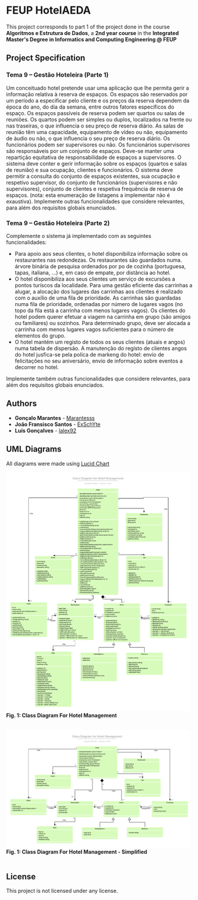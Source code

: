 # FEUP HotelAEDA

This project corresponds to part 1 of the project done in the course **Algoritmos e Estrutura de Dados**, a **2nd year course** in the **Integrated Master's Degree in Informatics and Computing Engineering @ FEUP**

## Project Specification

### Tema 9 – Gestão Hoteleira (Parte 1)
Um conceituado hotel pretende usar uma aplicação que lhe permita gerir a informação relativa à reserva de
espaços. Os espaços são reservados por um período a especificar pelo cliente e os preços da reserva dependem
da época do ano, do dia da semana, entre outros fatores específicos do espaço.
Os espaços passíveis de reserva podem ser quartos ou salas de reuniões. Os quartos podem ser simples ou
duplos, localizados na frente ou nas traseiras, o que influencia o seu preço de reserva diário. As salas de reunião
têm uma capacidade, equipamento de vídeo ou não, equipamento de áudio ou não, o que influencia o seu preço
de reserva diário.
Os funcionários podem ser supervisores ou não. Os funcionários supervisores são responsáveis por um conjunto
de espaços. Deve-se manter uma repartição equitativa de responsabilidade de espaços a supervisores.
O sistema deve conter e gerir informação sobre os espaços (quartos e salas de reunião) e sua ocupação, clientes e
funcionários.
O sistema deve permitir a consulta do conjunto de espaços existentes, sua ocupação e respetivo supervisor, do
conjunto de funcionários (supervisores e não supervisores), conjunto de clientes e respetiva frequência de
reserva de espaços. (nota: esta enumeração de listagens a implementar não é exaustiva).
Implemente outras funcionalidades que considere relevantes, para além dos requisitos globais enunciados.

### Tema 9 – Gestão Hoteleira (Parte 2)
Complemente o sistema já implementado com as seguintes funcionalidades:

* Para apoio aos seus clientes, o hotel disponibiliza informação sobre os restaurantes nas redondezas. Os
restaurantes são guardados numa. árvore binária de pesquisa ordenados por po de cozinha
(portuguesa, tapas, italiana, …) e, em caso de empate, por distância ao hotel.
* O hotel disponibiliza aos seus clientes um serviço de excursões a pontos turíscos da localidade. Para uma
gestão eficiente das carrinhas a alugar, a alocação dos lugares das carrinhas aos clientes é realizado com o
auxílio de uma fila de prioridade. As carrinhas são guardadas numa fila de prioridade, ordenadas por
número de lugares vagos (no topo da fila está a carrinha com menos lugares vagos). Os clientes do hotel
podem querer efetuar a viagem na carrinha em grupo (são amigos ou familiares) ou sozinhos. Para
determinado grupo, deve ser alocada a carrinha com menos lugares vagos suficientes para o número de
elementos do grupo.
* O hotel mantém um registo de todos os seus clientes (atuais e angos) numa tabela de dispersão. A
manutenção do registo de clientes angos do hotel jusfica-se pela políca de markeng do hotel: envio
de felicitações no seu aniversário, envio de informação sobre eventos a decorrer no hotel.

Implemente também outras funcionalidades que considere relevantes, para além dos requisitos globais
enunciados.


## Authors

* **Gonçalo Marantes** - [Marantesss](https://github.com/Marantesss)
* **João Fransisco Santos** - [ExSchYte](https://github.com/ExSchYte)
* **Luís Gonçalves** - [lalex92](https://github.com/lalex92)

## UML Diagrams

All diagrams were made using [Lucid Chart](https://www.lucidchart.com/)

<img src="https://github.com/Marantesss/feup-HotelAEDA/blob/master/AEDAHotel-part1/doc/Images/Class%20Diagram%20for%20Hotel%20Management.png" width="500"><br>
**Fig. 1: Class Diagram For Hotel Management** <br><br>

<img src="https://github.com/Marantesss/feup-HotelAEDA/blob/master/AEDAHotel-part1/doc/Images/Class%20Diagram%20for%20Hotel%20Management%20Simplified.png" width="500"><br>
**Fig. 1: Class Diagram For Hotel Management - Simplified** <br><br>


## License

This project is not licensed under any license.
